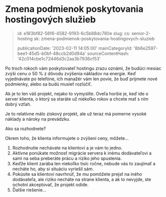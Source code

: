 Zmena podmienok poskytovania hostingových služieb
=================================================

> id: e183bf82-56f6-4582-9193-6c5b88dc780e
> slug:
> 	cs: senior-2-hosting
> 	sk: zmena-podmienok-poskytovania-hostingovych-sluzieb
> 
> publicationDate: '2023-02-11 14:05:00'
> mainCategoryId: '8b6e2597-bee1-45d5-b0bf-48ccb2d0d94a'
> sourceContentHash: '42c014cbe1c72446d3c2aa3b7936cf53'

Po troch rokoch vám poskytovateľ hostingu zrazu oznámi, že budúci mesiac zvýši cenu o 50 % z dôvodu zvýšenia nákladov na energie. Keď vyjednávate po telefóne, ich manažér vám len povie, že buď prijmete nové podmienky, alebo sa budú musieť rozlúčiť.

Ak je to len váš projekt, nejako to vymyslíte. Oveľa horšie je, keď ide o server klienta, o ktorý sa staráte už niekoľko rokov a chcete mať s ním dobrý vzťah.

Je to relatívne málo ziskový projekt, ale už teraz má pomerne vysoké náklady a nároky na prevádzku.

Ako sa rozhodnete?

Okrem toho, že klienta informujete o zvýšení ceny, môžete...

1. Rozhodnutie nechávate na klientovi a je vám to jedno.
2. Aktívne ponúkate možnosť migrácie servera k inému dodávateľovi a sami na seba preberáte prácu a riziko jeho spustenia.
3. Keďže klient zarába len niekoľko tisíc ročne, nebude vás to zaujímať a necháte ho, aby si situáciu vyriešil sám.
4. Pokúsite sa klientovi navrhnúť, že mu pomôžete prejsť na iného dodávateľa, ale riziko necháte na strane klienta, a ak to nevyjde, ste ochotní akceptovať, že projekt odíde.
5. Ďalšie riešenie...
